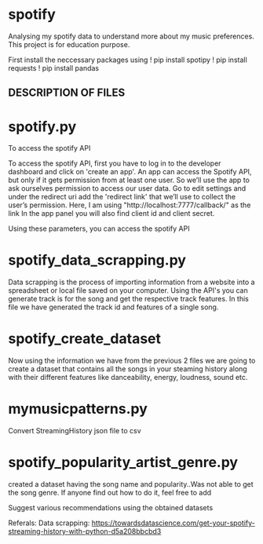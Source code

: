 # spotify
Analysing my spotify data to understand more about my music preferences. This project is for education purpose.

First install the neccessary packages using
! pip install spotipy
! pip install requests
! pip install pandas

## DESCRIPTION OF FILES

# spotify.py

To access the spotify API

To access the spotify API, first you have to log in to the developer dashboard and click on 'create an app'.
An app can access the Spotify API, but only if it gets permission from at least one user. So we’ll use the app to ask ourselves permission to access our user data.
Go to edit settings and under the redirect uri add the 'redirect link' that we’ll use to collect the user’s permission. Here, I am using "http://localhost:7777/callback/" as the link
In the app panel you will also find client id and client secret.

Using these parameters, you can access the spotify API


# spotify_data_scrapping.py

Data scrapping is the process of importing information from a website into a spreadsheet or local file saved on your computer. Using the API's you can generate track is for the song and get the respective track features. In this file we have generated the track id and features of a single song.

# spotify_create_dataset

Now using the information we have from the previous 2 files we are going to create a dataset that contains all the songs in your steaming history along with their different features like danceability, energy, loudness, sound etc.

# mymusicpatterns.py

Convert StreamingHistory json file to csv

# spotify_popularity_artist_genre.py

created a dataset having the song name and popularity..Was not able to get the song genre. If anyone find out how to do it, feel free to add

Suggest various recommendations using the obtained datasets

Referals:
Data scrapping:
https://towardsdatascience.com/get-your-spotify-streaming-history-with-python-d5a208bbcbd3

